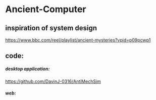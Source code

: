 # Ancient-Computer
## inspiration of system design
https://www.bbc.com/reel/playlist/ancient-mysteries?vpid=p09pcwp1


## code:
##### desktop application:
https://github.com/DavinJ-0316/AntiMechSim

##### web:

